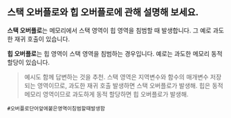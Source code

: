 ## 스택 오버플로와 힙 오버플로에 관해 설명해 보세요.

**스택 오버플로**는 메모리에서 스택 영역이 힙 영역을 침범할 때 발생합니다. 그 예로 과도한 재귀 호출이 있습니다.

**힙 오버플로**는 힙 영역이 스택 영역을 침범하는 경우입니다. 예로는 과도한 메모리 동적 할당이 있습니다.

> 예시도 함께 답변하는 것을 추천. 스택 영역은 지역변수와 함수의 매개변수 저장되는 영역이므로, 과도한 재귀 호출 발생하면 스택 오버플로가 발생해. 힙은 동적 메모리 영역이므로 과도하게 동적 할당하면 힙 오버플로가 발생해.

`#오버플로단어앞에붙은영역이침범할때발생함`
